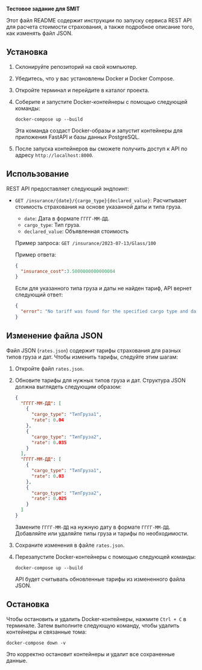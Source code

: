 **Тестовое задание для SMIT**

Этот файл README содержит инструкции по запуску сервиса REST API для расчета стоимости страхования, а также подробное описание того, как изменять файл JSON.

## Установка

1. Склонируйте репозиторий на свой компьютер.

2. Убедитесь, что у вас установлены Docker и Docker Compose.

3. Откройте терминал и перейдите в каталог проекта.

4. Соберите и запустите Docker-контейнеры с помощью следующей команды:

   ```
   docker-compose up --build
   ```

   Эта команда создаст Docker-образы и запустит контейнеры для приложения FastAPI и базы данных PostgreSQL.

5. После запуска контейнеров вы сможете получить доступ к API по адресу `http://localhost:8000`.

## Использование

REST API предоставляет следующий эндпоинт:

- `GET /insurance/{date}/{cargo_type}{declared_value}`: Расчитывает стоимость страхования на основе указанной даты и типа груза.

  - `date`: Дата в формате `ГГГГ-ММ-ДД`.
  - `cargo_type`: Тип груза.
  - `declared_value`: Объявленная стоимость

  Пример запроса: `GET /insurance/2023-07-13/Glass/100`

  Пример ответа:

  ```json
  {
    "insurance_cost":3.5000000000000004
  }
  ```

  Если для указанного типа груза и даты не найден тариф, API вернет следующий ответ:

  ```json
  {
    "error": "No tariff was found for the specified cargo type and date"
  }
  ```

## Изменение файла JSON

Файл JSON (`rates.json`) содержит тарифы страхования для разных типов груза и дат. Чтобы изменить тарифы, следуйте этим шагам:

1. Откройте файл `rates.json`.

2. Обновите тарифы для нужных типов груза и дат. Структура JSON должна выглядеть следующим образом:

   ```json
   {
     "ГГГГ-ММ-ДД": [
       {
         "cargo_type": "ТипГруза1",
         "rate": 0.04
       },
       {
         "cargo_type": "ТипГруза2",
         "rate": 0.035
       }
     ],
     "ГГГГ-ММ-ДД": [
       {
         "cargo_type": "ТипГруза1",
         "rate": 0.03
       },
       {
         "cargo_type": "ТипГруза2",
         "rate": 0.025
       }
     ]
   }
   ```

   Замените `ГГГГ-ММ-ДД` на нужную дату в формате `ГГГГ-ММ-ДД`. Добавляйте или удаляйте типы груза и тарифы по необходимости.

3. Сохраните изменения в файле `rates.json`.

4. Перезапустите Docker-контейнеры с помощью следующей команды:

   ```
   docker-compose up --build
   ```

   API будет считывать обновленные тарифы из измененного файла JSON.

## Остановка

Чтобы остановить и удалить Docker-контейнеры, нажмите `Ctrl + C` в терминале. Затем выполните следующую команду, чтобы удалить контейнеры и связанные тома:

```
docker-compose down -v
```

Это корректно остановит контейнеры и удалит все сохраненные данные.
